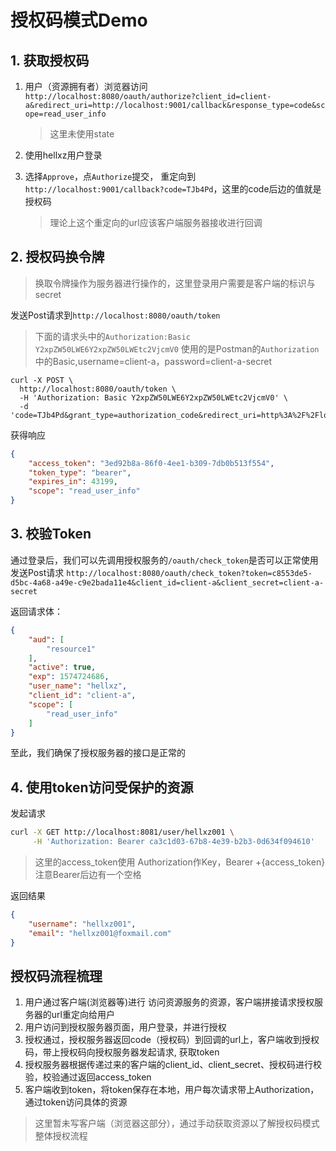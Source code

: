 # 授权码模式Demo
## 1. 获取授权码
1. 用户（资源拥有者）浏览器访问  
`http://localhost:8080/oauth/authorize?client_id=client-a&redirect_uri=http://localhost:9001/callback&response_type=code&scope=read_user_info`  
    > 这里未使用state
2. 使用hellxz用户登录
3. 选择`Approve`，点`Authorize`提交，
重定向到`http://localhost:9001/callback?code=TJb4Pd`，这里的code后边的值就是授权码

    > 理论上这个重定向的url应该客户端服务器接收进行回调
## 2. 授权码换令牌
> 换取令牌操作为服务器进行操作的，这里登录用户需要是客户端的标识与secret

发送Post请求到`http://localhost:8080/oauth/token`

> 下面的请求头中的`Authorization:Basic Y2xpZW50LWE6Y2xpZW50LWEtc2VjcmV0`
> 使用的是Postman的`Authorization`中的Basic,username=client-a，password=client-a-secret

```
curl -X POST \
  http://localhost:8080/oauth/token \
  -H 'Authorization: Basic Y2xpZW50LWE6Y2xpZW50LWEtc2VjcmV0' \
  -d 'code=TJb4Pd&grant_type=authorization_code&redirect_uri=http%3A%2F%2Flocalhost%3A9001%2Fcallback&scope=read_user_info'
```

获得响应
```json
{
    "access_token": "3ed92b8a-86f0-4ee1-b309-7db0b513f554",
    "token_type": "bearer",
    "expires_in": 43199,
    "scope": "read_user_info"
}
```

## 3. 校验Token

通过登录后，我们可以先调用授权服务的`/oauth/check_token`是否可以正常使用  
发送Post请求
`http://localhost:8080/oauth/check_token?token=c8553de5-d5bc-4a68-a49e-c9e2bada11e4&client_id=client-a&client_secret=client-a-secret`

返回请求体：
```json
{
    "aud": [
        "resource1"
    ],
    "active": true,
    "exp": 1574724686,
    "user_name": "hellxz",
    "client_id": "client-a",
    "scope": [
        "read_user_info"
    ]
}
```
至此，我们确保了授权服务器的接口是正常的

## 4. 使用token访问受保护的资源
发起请求
```bash
curl -X GET http://localhost:8081/user/hellxz001 \
     -H 'Authorization: Bearer ca3c1d03-67b8-4e39-b2b3-0d634f094610'
```
> 这里的access_token使用 Authorization作Key，Bearer +{access_token} 注意Bearer后边有一个空格

返回结果
```json
{
    "username": "hellxz001",
    "email": "hellxz001@foxmail.com"
}
```

## 授权码流程梳理
1. 用户通过客户端(浏览器等)进行 访问资源服务的资源，客户端拼接请求授权服务器的url重定向给用户
2. 用户访问到授权服务器页面，用户登录，并进行授权
3. 授权通过，授权服务器返回code（授权码）到回调的url上，客户端收到授权码，带上授权码向授权服务器发起请求, 获取token
4. 授权服务器根据传递过来的客户端的client_id、client_secret、授权码进行校验，校验通过返回access_token
5. 客户端收到token，将token保存在本地，用户每次请求带上Authorization，通过token访问具体的资源

> 这里暂未写客户端（浏览器这部分），通过手动获取资源以了解授权码模式整体授权流程
